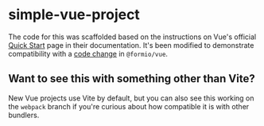 # simple-vue-project

The code for this was scaffolded based on the instructions on Vue's official [Quick Start](https://vuejs.org/guide/quick-start.html) page in their documentation. It's been modified to demonstrate compatibility with a [code change](https://github.com/formio/vue/pull/77) in `@formio/vue`.

## Want to see this with something other than Vite?

New Vue projects use Vite by default, but you can also see this working on the `webpack` branch if you're curious about how compatible it is with other bundlers.
